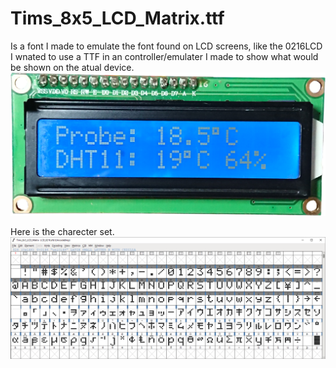 # Tims_8x5_LCD_Matrix.ttf
Is a font I made to emulate the font found on LCD screens, like the 0216LCD
I wnated to use a TTF in an controller/emulater I made to show what would be shown on the atual device.
![2x16 LCD](https://github.com/Palingenesis/LCD-Font/blob/main/LCD_2x16.png)

Here is the charecter set.
![Charecter set](https://github.com/Palingenesis/LCD-Font/blob/main/Tims_8x5_LCD_Matrix.png)

